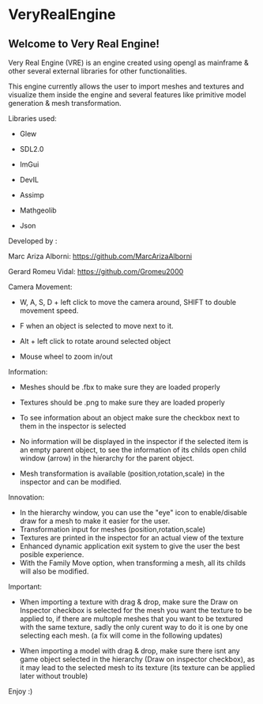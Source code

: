 # VeryRealEngine




 ## Welcome to Very Real Engine!


 Very Real Engine (VRE) is an engine created using opengl as mainframe & other several external libraries for other functionalities.

This engine currently allows the user to import meshes and textures and visualize them inside the engine and several features like primitive model generation & mesh transformation.


Libraries used:

- Glew 

- SDL2.0

- ImGui

- DevIL

- Assimp

- Mathgeolib

- Json


Developed by : 

Marc Ariza Alborni: https://github.com/MarcArizaAlborni

Gerard Romeu Vidal: https://github.com/Gromeu2000

Camera Movement:

- W, A, S, D + left click to move the camera around, SHIFT to double movement speed.

- F when an object is selected to move next to it.

- Alt + left click to rotate around selected object

- Mouse wheel to zoom in/out


Information:

- Meshes should be .fbx to make sure they are loaded properly

- Textures should be .png to make sure they are loaded properly

- To see information about an object make sure the checkbox next to them in the inspector is selected

- No information will be displayed in the inspector if the selected item is an empty parent object, to see the information of its childs open child window (arrow) in the hierarchy for the parent object.

- Mesh transformation is available (position,rotation,scale) in the inspector and can be modified.



Innovation:

- In the hierarchy window, you can use the "eye" icon to enable/disable draw for a mesh to make it easier for the user.
- Transformation input for meshes (position,rotation,scale)
- Textures are printed in the inspector for an actual view of the texture
- Enhanced dynamic application exit system to give the user the best posible experience.
- With the Family Move option, when  transforming a mesh, all its childs will also be modified.



Important: 
- When importing a texture with drag & drop, make sure the Draw on Inspector checkbox is selected for the mesh you want the texture to be applied to, if there are multople meshes that you want to be textured with the 
same texture, sadly the only curent way to do it is one by one selecting each mesh. (a fix will come in the following updates)

- When importing a model with drag & drop, make sure there isnt any game object selected in the hierarchy (Draw on inspector checkbox), as it may lead to the selected mesh to its texture (its texture can be applied later without trouble)


Enjoy :)

